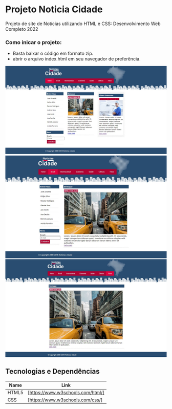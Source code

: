# Projeto Noticia Cidade
Projeto de site de Notícias utilizando HTML e CSS: Desenvolvimento Web Completo 2022

### Como inicar o projeto: 

- Basta baixar o código em formato zip.
- abrir o arquivo index.html em seu navegador de preferência.   

<img src = "screenshots/tela-principal.jpg">
<img src = "screenshots/brasil.jpg">
<img src = "screenshots/fotos.jpg">

## Tecnologias e Dependências

| Name | Link |
| ------ | ------ |
| HTML5 | [https://www.w3schools.com/html/] |
| CSS | [https://www.w3schools.com/css/] |

